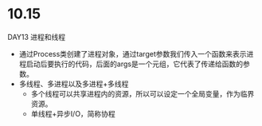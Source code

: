 # 10.15
DAY13 进程和线程
  - 通过Process类创建了进程对象，通过target参数我们传入一个函数来表示进程启动后要执行的代码，后面的args是一个元组，它代表了传递给函数的参数。
  - 多线程、多进程以及多进程+多线程
    - 多个线程可以共享进程内的资源，所以可以设定一个全局变量，作为临界资源。
    - 单线程+异步I/O，简称协程
